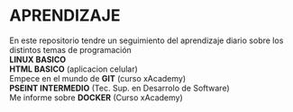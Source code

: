 # APRENDIZAJE
En este repositorio tendre un seguimiento del aprendizaje diario sobre los distintos temas de programación <br>
<strong>LINUX BASICO</strong> <br>
<strong>HTML BASICO</strong> (aplicacion celular) <br>
Empece en el mundo de <strong>GIT</strong> (curso xAcademy) <br>
<strong>PSEINT INTERMEDIO</strong> (Tec. Sup. en Desarrolo de Software) <br>
Me informe sobre <strong>DOCKER</strong> (Curso  xAcademy) <br>
